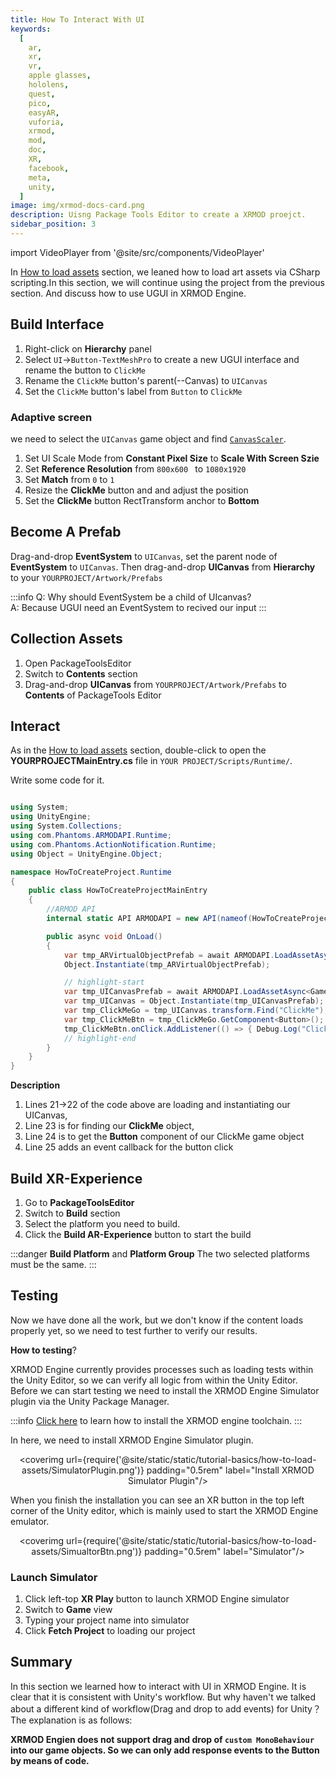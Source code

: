 ```yaml
---
title: How To Interact With UI
keywords:
  [
    ar,
    xr,
    vr,
    apple glasses,
    hololens,
    quest,
    pico,
    easyAR,
    vuforia,
    xrmod,
    mod,
    doc,
    XR,
    facebook,
    meta,
    unity,
  ]
image: img/xrmod-docs-card.png
description: Uisng Package Tools Editor to create a XRMOD proejct.
sidebar_position: 3
---
```


import VideoPlayer from '@site/src/components/VideoPlayer'

In [How to load assets](./how-to-load-assets) section, we leaned how to load art assets via CSharp scripting.In this section, we will continue using the project from the previous section. And discuss how to use UGUI in XRMOD Engine.

## Build Interface

1. Right-click on **Hierarchy** panel
2. Select `UI`->`Button-TextMeshPro` to create a new UGUI interface and rename the button to `ClickMe`
3. Rename the `ClickMe` button's parent(--Canvas) to `UICanvas`
4. Set the `ClickMe` button's label from `Button` to `ClickMe`

### Adaptive screen

we need to select the `UICanvas` game object and find [`CanvasScaler`](https://docs.unity3d.com/Packages/com.unity.ugui@1.0/manual/script-CanvasScaler.html).

1. Set UI Scale Mode from **Constant Pixel Size** to **Scale With Screen Szie**
2. Set **Reference Resolution** from `800x600 ` to `1080x1920`
3. Set **Match** from `0` to `1`
4. Resize the **ClickMe** button and and adjust the position
5. Set the **ClickMe** button RectTransform anchor to **Bottom**

<VideoPlayer src="/static/tutorial-basics/how-to-interact-with-ui/AdapterScreen.mp4" className="custom-video-showcase" />

## Become A Prefab

Drag-and-drop **EventSystem** to `UICanvas`, set the parent node of **EventSystem** to `UICanvas`. Then drag-and-drop **UICanvas** from **Hierarchy** to your `YOURPROJECT/Artwork/Prefabs`

:::info
Q: Why should EventSystem be a child of UIcanvas?  
A: Because UGUI need an EventSystem to recived our input
:::

<VideoPlayer src="/static/tutorial-basics/how-to-interact-with-ui/BecomeAPrefab.mp4" className="custom-video-showcase" />

## Collection Assets

1. Open PackageToolsEditor
2. Switch to **Contents** section
3. Drag-and-drop **UICanvas** from `YOURPROJECT/Artwork/Prefabs` to **Contents** of PackageTools Editor

<VideoPlayer src="/static/tutorial-basics/how-to-interact-with-ui/CollectionAssets.mp4" className="custom-video-showcase" />

## Interact

As in the [How to load assets](./how-to-load-assets) section, double-click to open the **YOURPROJECTMainEntry.cs** file in `YOUR PROJECT/Scripts/Runtime/`.

Write some code for it.

```cs title="HowToCreateProjectMainEntry.cs" showLineNumbers

using System;
using UnityEngine;
using System.Collections;
using com.Phantoms.ARMODAPI.Runtime;
using com.Phantoms.ActionNotification.Runtime;
using Object = UnityEngine.Object;

namespace HowToCreateProject.Runtime
{
    public class HowToCreateProjectMainEntry
    {
        //ARMOD API
        internal static API ARMODAPI = new API(nameof(HowToCreateProject));

        public async void OnLoad()
        {
            var tmp_ARVirtualObjectPrefab = await ARMODAPI.LoadAssetAsync<GameObject>("VirtualObject");
            Object.Instantiate(tmp_ARVirtualObjectPrefab);

            // highlight-start
            var tmp_UICanvasPrefab = await ARMODAPI.LoadAssetAsync<GameObject>("UICanvas");
            var tmp_UICanvas = Object.Instantiate(tmp_UICanvasPrefab);
            var tmp_ClickMeGo = tmp_UICanvas.transform.Find("ClickMe");
            var tmp_ClickMeBtn = tmp_ClickMeGo.GetComponent<Button>();
            tmp_ClickMeBtn.onClick.AddListener(() => { Debug.Log("Clicked me!!!"); });
            // highlight-end
        }
    }
}
```
**Description** 

1. Lines 21->22 of the code above are loading and instantiating our UICanvas, 
2. Line 23 is for finding our **ClickMe** object,
3. Line 24 is to get the **Button** component of our ClickMe game object
4. Line 25 adds an event callback for the button click

## Build XR-Experience

1. Go to **PackageToolsEditor** 
2. Switch to **Build** section
3. Select the platform you need to build.
4. Click the **Build AR-Experience** button to start the build

:::danger
**Build Platform** and **Platform Group** The two selected platforms must be the same.
:::

<VideoPlayer src="/static/tutorial-basics/how-to-load-assets/BuildXRExperience.mp4" className="custom-video-showcase" />


## Testing

Now we have done all the work, but we don't know if the content loads properly yet, so we need to test further to verify our results.

**How to testing**?

XRMOD Engine currently provides processes such as loading tests within the Unity Editor, so we can verify all logic from within the Unity Editor. Before we can start testing we need to install the XRMOD Engine Simulator plugin via the Unity Package Manager.

:::info
[Click here](../prepare-for-developer/install-xrmod-dev-tools) to learn how to install the XRMOD engine toolchain.
:::

In here, we need to install XRMOD Engine Simulator plugin. 

<center>

<coverimg  url={require('@site/static/static/tutorial-basics/how-to-load-assets/SimulatorPlugin.png')} padding="0.5rem" label="Install XRMOD Simulator Plugin"/>

</center>


When you finish the installation you can see an XR button in the top left corner of the Unity editor, which is mainly used to start the XRMOD Engine emulator.

<center>

<coverimg  url={require('@site/static/static/tutorial-basics/how-to-load-assets/SimualtorBtn.png')} padding="0.5rem" label="Simulator"/>

</center>

### Launch Simulator

1. Click left-top **XR Play** button to launch XRMOD Engine simulator
2. Switch to **Game** view
3. Typing your project name into simulator
4. Click **Fetch Project** to loading our project

<VideoPlayer src="/static/tutorial-basics/how-to-interact-with-ui/Test.mp4" className="custom-video-showcase" />

## Summary

In this section we learned how to interact with UI in XRMOD Engine. It is clear that it is consistent with Unity's workflow. But why haven't we talked about a different kind of workflow(Drag and drop to add events) for Unity？The explanation is as follows:



**XRMOD Engien does not support drag and drop of `custom MonoBehaviour` into our game objects. So we can only add response events to the Button by means of code.** 

<center>
<coverimg  url={require('@site/static/static/tutorial-basics/how-to-interact-with-ui/DonotDragToAddEvent.png')} width="25%" padding="0.5rem" label="Don't do this"/>
</center>
